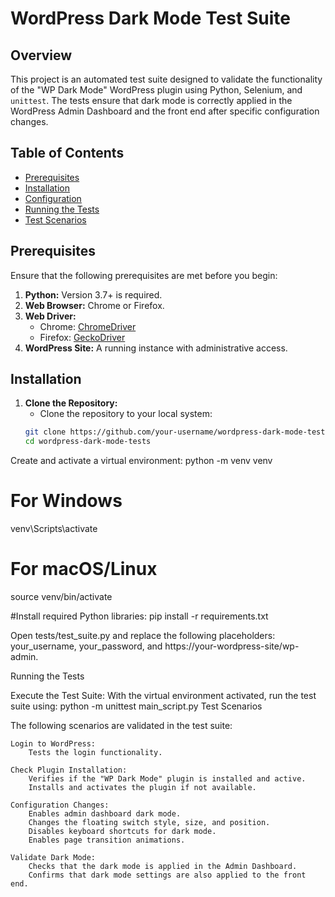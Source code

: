 # WordPress Dark Mode Test Suite

## Overview
This project is an automated test suite designed to validate the functionality of the "WP Dark Mode" WordPress plugin using Python, Selenium, and `unittest`. The tests ensure that dark mode is correctly applied in the WordPress Admin Dashboard and the front end after specific configuration changes.

## Table of Contents
- [Prerequisites](#prerequisites)
- [Installation](#installation)
- [Configuration](#configuration)
- [Running the Tests](#running-the-tests)
- [Test Scenarios](#test-scenarios)

## Prerequisites
Ensure that the following prerequisites are met before you begin:

1. **Python:** Version 3.7+ is required.
2. **Web Browser:** Chrome or Firefox.
3. **Web Driver:**
   - Chrome: [ChromeDriver](https://sites.google.com/a/chromium.org/chromedriver/)
   - Firefox: [GeckoDriver](https://github.com/mozilla/geckodriver/releases)
4. **WordPress Site:** A running instance with administrative access.

## Installation
1. **Clone the Repository:**
   - Clone the repository to your local system:
   ```bash
   git clone https://github.com/your-username/wordpress-dark-mode-tests.git
   cd wordpress-dark-mode-tests

Create and activate a virtual environment:
python -m venv venv
# For Windows
venv\Scripts\activate
# For macOS/Linux
source venv/bin/activate

#Install required Python libraries:
pip install -r requirements.txt

        
Open tests/test_suite.py and replace the following placeholders:
your_username, your_password, and https://your-wordpress-site/wp-admin.

Running the Tests

Execute the Test Suite:
With the virtual environment activated, run the test suite using:
python -m unittest main_script.py
Test Scenarios

The following scenarios are validated in the test suite:

    Login to WordPress:
        Tests the login functionality.

    Check Plugin Installation:
        Verifies if the "WP Dark Mode" plugin is installed and active.
        Installs and activates the plugin if not available.

    Configuration Changes:
        Enables admin dashboard dark mode.
        Changes the floating switch style, size, and position.
        Disables keyboard shortcuts for dark mode.
        Enables page transition animations.

    Validate Dark Mode:
        Checks that the dark mode is applied in the Admin Dashboard.
        Confirms that dark mode settings are also applied to the front end.


  
